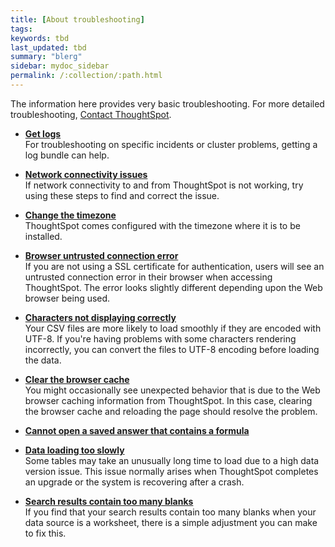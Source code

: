 ```yaml
---
title: [About troubleshooting]
tags:
keywords: tbd
last_updated: tbd
summary: "blerg"
sidebar: mydoc_sidebar
permalink: /:collection/:path.html
---
```

The information here provides very basic troubleshooting. For more detailed troubleshooting, [Contact ThoughtSpot](../misc/contact.html#).

-   **[Get logs](/admin/troubleshooting/get-logs.html)**  
For troubleshooting on specific incidents or cluster problems, getting a log bundle can help.
-   **[Network connectivity issues](/admin/troubleshooting/check-connectivity.html)**  
If network connectivity to and from ThoughtSpot is not working, try using these steps to find and correct the issue.
-   **[Change the timezone](/admin/troubleshooting/set-timezone.html)**  
ThoughtSpot comes configured with the timezone where it is to be installed.
-   **[Browser untrusted connection error](/admin/troubleshooting/certificate-warning.html)**  
If you are not using a SSL certificate for authentication, users will see an untrusted connection error in their browser when accessing ThoughtSpot. The error looks slightly different depending upon the Web browser being used.
-   **[Characters not displaying correctly](/admin/loading/char-encoding.html)**  
Your CSV files are more likely to load smoothly if they are encoded with UTF-8. If you're having problems with some characters rendering incorrectly, you can convert the files to UTF-8 encoding before loading the data.
-   **[Clear the browser cache](/admin/troubleshooting/clear-browser-cache.html)**  
You might occasionally see unexpected behavior that is due to the Web browser caching information from ThoughtSpot. In this case, clearing the browser cache and reloading the page should resolve the problem.
-   **[Cannot open a saved answer that contains a formula](/admin/troubleshooting/formula-date-problem.html)**  

-   **[Data loading too slowly](/admin/troubleshooting/data-loading-too-slowly.html)**  
Some tables may take an unusually long time to load due to a high data version issue. This issue normally arises when ThoughtSpot completes an upgrade or the system is recovering after a crash.
-   **[Search results contain too many blanks](/admin/troubleshooting/search-too-many-blanks.html)**  
If you find that your search results contain too many blanks when your data source is a worksheet, there is a simple adjustment you can make to fix this.
